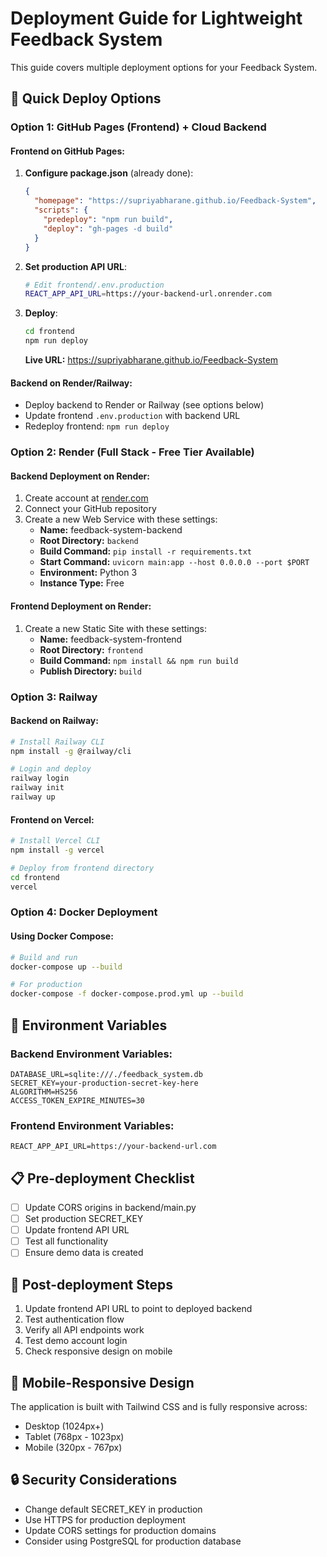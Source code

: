 # Deployment Guide for Lightweight Feedback System

This guide covers multiple deployment options for your Feedback System.

## 🚀 Quick Deploy Options

### Option 1: GitHub Pages (Frontend) + Cloud Backend

#### Frontend on GitHub Pages:
1. **Configure package.json** (already done):
   ```json
   {
     "homepage": "https://supriyabharane.github.io/Feedback-System",
     "scripts": {
       "predeploy": "npm run build",
       "deploy": "gh-pages -d build"
     }
   }
   ```

2. **Set production API URL**:
   ```bash
   # Edit frontend/.env.production
   REACT_APP_API_URL=https://your-backend-url.onrender.com
   ```

3. **Deploy**:
   ```bash
   cd frontend
   npm run deploy
   ```
   
   **Live URL:** https://supriyabharane.github.io/Feedback-System

#### Backend on Render/Railway:
- Deploy backend to Render or Railway (see options below)
- Update frontend `.env.production` with backend URL
- Redeploy frontend: `npm run deploy`

### Option 2: Render (Full Stack - Free Tier Available)

#### Backend Deployment on Render:
1. Create account at [render.com](https://render.com)
2. Connect your GitHub repository
3. Create a new Web Service with these settings:
   - **Name:** feedback-system-backend
   - **Root Directory:** `backend`
   - **Build Command:** `pip install -r requirements.txt`
   - **Start Command:** `uvicorn main:app --host 0.0.0.0 --port $PORT`
   - **Environment:** Python 3
   - **Instance Type:** Free

#### Frontend Deployment on Render:
1. Create a new Static Site with these settings:
   - **Name:** feedback-system-frontend
   - **Root Directory:** `frontend`
   - **Build Command:** `npm install && npm run build`
   - **Publish Directory:** `build`

### Option 3: Railway

#### Backend on Railway:
```bash
# Install Railway CLI
npm install -g @railway/cli

# Login and deploy
railway login
railway init
railway up
```

#### Frontend on Vercel:
```bash
# Install Vercel CLI
npm install -g vercel

# Deploy from frontend directory
cd frontend
vercel
```

### Option 4: Docker Deployment

#### Using Docker Compose:
```bash
# Build and run
docker-compose up --build

# For production
docker-compose -f docker-compose.prod.yml up --build
```

## 🔧 Environment Variables

### Backend Environment Variables:
```
DATABASE_URL=sqlite:///./feedback_system.db
SECRET_KEY=your-production-secret-key-here
ALGORITHM=HS256
ACCESS_TOKEN_EXPIRE_MINUTES=30
```

### Frontend Environment Variables:
```
REACT_APP_API_URL=https://your-backend-url.com
```

## 📋 Pre-deployment Checklist

- [ ] Update CORS origins in backend/main.py
- [ ] Set production SECRET_KEY
- [ ] Update frontend API URL
- [ ] Test all functionality
- [ ] Ensure demo data is created

## 🔗 Post-deployment Steps

1. Update frontend API URL to point to deployed backend
2. Test authentication flow
3. Verify all API endpoints work
4. Test demo account login
5. Check responsive design on mobile

## 📱 Mobile-Responsive Design

The application is built with Tailwind CSS and is fully responsive across:
- Desktop (1024px+)
- Tablet (768px - 1023px)
- Mobile (320px - 767px)

## 🔒 Security Considerations

- Change default SECRET_KEY in production
- Use HTTPS for production deployment
- Update CORS settings for production domains
- Consider using PostgreSQL for production database
